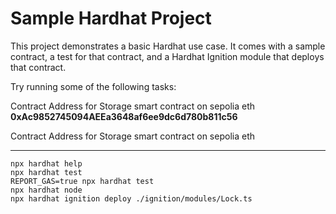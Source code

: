 # Sample Hardhat Project

This project demonstrates a basic Hardhat use case. It comes with a sample contract, a test for that contract, and a Hardhat Ignition module that deploys that contract.

Try running some of the following tasks:

Contract Address for Storage smart contract on sepolia eth
**0xAc9852745094AEEa3648af6ee9dc6d780b811c56**

Contract Address for Storage smart contract on sepolia eth
****


```shell
npx hardhat help
npx hardhat test
REPORT_GAS=true npx hardhat test
npx hardhat node
npx hardhat ignition deploy ./ignition/modules/Lock.ts
```
